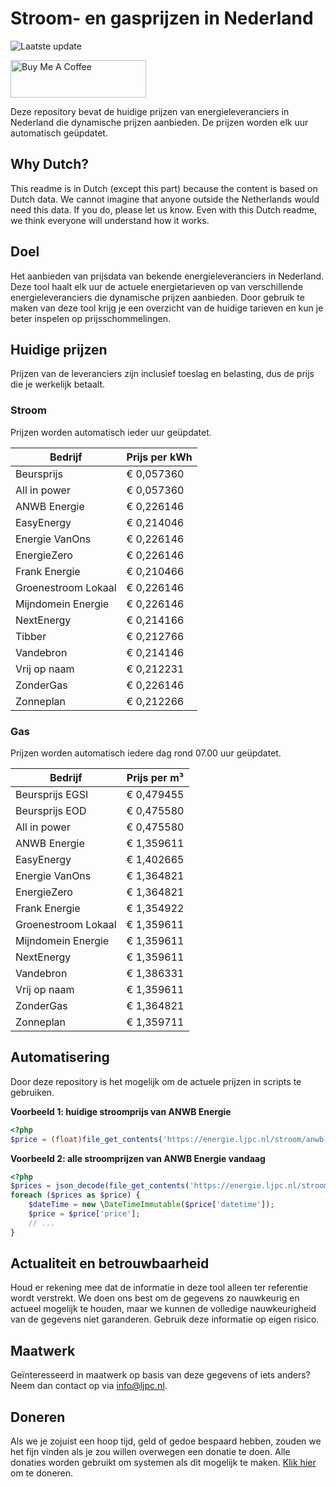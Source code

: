 # Stroom- en gasprijzen in Nederland

![Laatste update](https://img.shields.io/badge/laatste%20update-2025--01--25%2000%3A00%20CET-brightgreen)

<a href="https://www.buymeacoffee.com/Lars-" target="_blank"><img src="https://cdn.buymeacoffee.com/buttons/v2/default-orange.png" alt="Buy Me A Coffee" height="60" style="height: 60px !important;width: 217px !important;" ></a>

Deze repository bevat de huidige prijzen van energieleveranciers in Nederland die dynamische prijzen aanbieden. De prijzen worden elk uur automatisch geüpdatet.

## Why Dutch?

This readme is in Dutch (except this part) because the content is based on Dutch data. We cannot imagine that anyone outside the Netherlands would need this data. If you do, please let us know. Even with this Dutch readme, we think
everyone will understand how it works.

## Doel

Het aanbieden van prijsdata van bekende energieleveranciers in Nederland. Deze tool haalt elk uur de actuele energietarieven op van verschillende energieleveranciers die dynamische prijzen aanbieden. Door gebruik te maken van deze tool
krijg je een overzicht van de huidige tarieven en kun je beter inspelen op prijsschommelingen.

## Huidige prijzen

Prijzen van de leveranciers zijn inclusief toeslag en belasting, dus de prijs die je werkelijk betaalt.

### Stroom

Prijzen worden automatisch ieder uur geüpdatet.

 Bedrijf | Prijs per kWh 
---------|---------------
Beursprijs | € 0,057360
All in power | € 0,057360
ANWB Energie | € 0,226146
EasyEnergy | € 0,214046
Energie VanOns | € 0,226146
EnergieZero | € 0,226146
Frank Energie | € 0,210466
Groenestroom Lokaal | € 0,226146
Mijndomein Energie | € 0,226146
NextEnergy | € 0,214166
Tibber | € 0,212766
Vandebron | € 0,214146
Vrij op naam | € 0,212231
ZonderGas | € 0,226146
Zonneplan | € 0,212266


### Gas

Prijzen worden automatisch iedere dag rond 07.00 uur geüpdatet.

 Bedrijf | Prijs per m³ 
---------|--------------
Beursprijs EGSI | € 0,479455
Beursprijs EOD | € 0,475580
All in power | € 0,475580
ANWB Energie | € 1,359611
EasyEnergy | € 1,402665
Energie VanOns | € 1,364821
EnergieZero | € 1,364821
Frank Energie | € 1,354922
Groenestroom Lokaal | € 1,359611
Mijndomein Energie | € 1,359611
NextEnergy | € 1,359611
Vandebron | € 1,386331
Vrij op naam | € 1,359611
ZonderGas | € 1,364821
Zonneplan | € 1,359711


## Automatisering

Door deze repository is het mogelijk om de actuele prijzen in scripts te gebruiken.

**Voorbeeld 1: huidige stroomprijs van ANWB Energie**

```php
<?php
$price = (float)file_get_contents('https://energie.ljpc.nl/stroom/anwb-energie-nu.txt');

```

**Voorbeeld 2: alle stroomprijzen van ANWB Energie vandaag**

```php
<?php
$prices = json_decode(file_get_contents('https://energie.ljpc.nl/stroom/all-in-power-vandaag.json'),true);
foreach ($prices as $price) {
    $dateTime = new \DateTimeImmutable($price['datetime']);
    $price = $price['price'];
    // ...
}
```

## Actualiteit en betrouwbaarheid

Houd er rekening mee dat de informatie in deze tool alleen ter referentie wordt verstrekt. We doen ons best om de gegevens zo nauwkeurig en actueel mogelijk te houden, maar we kunnen de volledige nauwkeurigheid van de gegevens niet
garanderen. Gebruik deze informatie op eigen risico.

## Maatwerk

Geïnteresseerd in maatwerk op basis van deze gegevens of iets anders? Neem dan contact op
via [info@ljpc.nl](mailto:info@ljpc.nl?subject=Energie%20prijzen).

## Doneren

Als we je zojuist een hoop tijd, geld of gedoe bespaard hebben, zouden we het fijn vinden als je zou willen overwegen een
donatie te doen. Alle donaties worden gebruikt om systemen als dit mogelijk te
maken. [Klik hier](https://www.buymeacoffee.com/Lars-) om te doneren.
